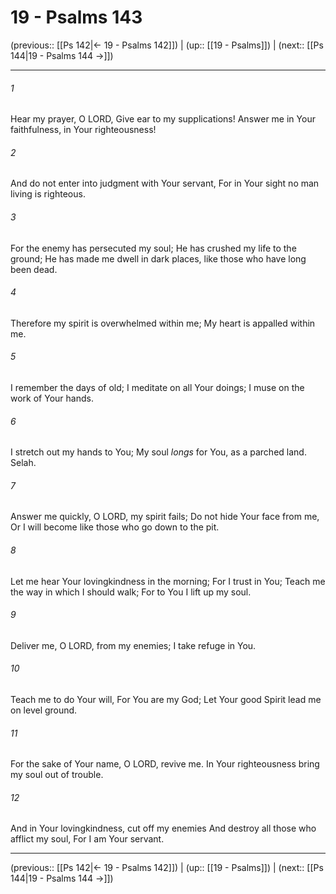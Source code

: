 # 19 - Psalms 143

(previous:: [[Ps 142|← 19 - Psalms 142]]) | (up:: [[19 - Psalms]]) | (next:: [[Ps 144|19 - Psalms 144 →]])

***


###### 1 
Hear my prayer, O LORD, Give ear to my supplications! Answer me in Your faithfulness, in Your righteousness! 

###### 2 
And do not enter into judgment with Your servant, For in Your sight no man living is righteous. 

###### 3 
For the enemy has persecuted my soul; He has crushed my life to the ground; He has made me dwell in dark places, like those who have long been dead. 

###### 4 
Therefore my spirit is overwhelmed within me; My heart is appalled within me. 

###### 5 
I remember the days of old; I meditate on all Your doings; I muse on the work of Your hands. 

###### 6 
I stretch out my hands to You; My soul _longs_ for You, as a parched land. Selah. 

###### 7 
Answer me quickly, O LORD, my spirit fails; Do not hide Your face from me, Or I will become like those who go down to the pit. 

###### 8 
Let me hear Your lovingkindness in the morning; For I trust in You; Teach me the way in which I should walk; For to You I lift up my soul. 

###### 9 
Deliver me, O LORD, from my enemies; I take refuge in You. 

###### 10 
Teach me to do Your will, For You are my God; Let Your good Spirit lead me on level ground. 

###### 11 
For the sake of Your name, O LORD, revive me. In Your righteousness bring my soul out of trouble. 

###### 12 
And in Your lovingkindness, cut off my enemies And destroy all those who afflict my soul, For I am Your servant.

***

(previous:: [[Ps 142|← 19 - Psalms 142]]) | (up:: [[19 - Psalms]]) | (next:: [[Ps 144|19 - Psalms 144 →]])
